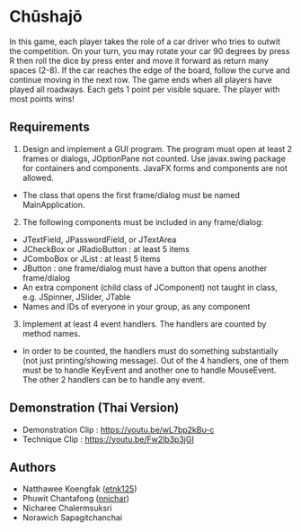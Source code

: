# Chūshajō

In this game, each player takes the role of a car driver who tries to outwit the competition. On your turn, you may rotate your car 90 degrees by press R then roll the dice by press enter and move it forward as return many spaces (2-8). If the car reaches the edge of the board, follow the curve and continue moving in the next row. The game ends when all players have played all roadways. Each gets 1 point per visible square. The player with most points wins!

## Requirements

1. Design and implement a GUI program. The program must open at least 2 frames or dialogs, JOptionPane not counted. Use javax.swing package for containers and components. JavaFX forms and components are not allowed.
 - The class that opens the first frame/dialog must be named MainApplication.
2. The following components must be included in any frame/dialog:
 - JTextField, JPasswordField, or JTextArea
 - JCheckBox or JRadioButton : at least 5 items
 - JComboBox or JList : at least 5 items
 - JButton : one frame/dialog must have a button that opens another frame/dialog
 - An extra component (child class of JComponent) not taught in class, e.g. JSpinner, JSlider, JTable
 - Names and IDs of everyone in your group, as any component
3. Implement at least 4 event handlers. The handlers are counted by method names.
 - In order to be counted, the handlers must do something substantially (not just printing/showing message). Out of the 4 handlers, one of them must be to handle KeyEvent and another one to handle MouseEvent. The other 2 handlers can be to handle any event.

## Demonstration (Thai Version)

- Demonstration Clip : https://youtu.be/wL7bp2kBu-c
- Technique Clip : https://youtu.be/Fw2lb3p3jGI

## Authors

- Natthawee Koengfak ([etnk125](https://github.com/etnk125))
- Phuwit Chantafong ([nnichar](https://github.com/nnichar))
- Nicharee Chalermsuksri 
- Norawich Sapagitchanchai 
